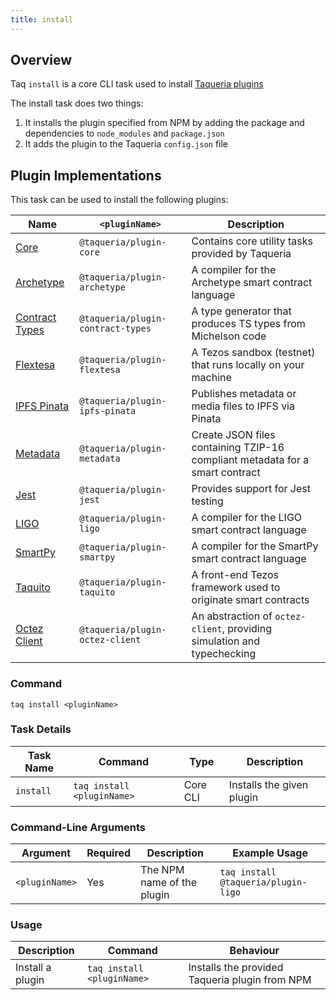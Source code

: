 ```yaml
---
title: install
---
```


## Overview

Taq `install` is a core CLI task used to install [Taqueria plugins](/taqueria/plugins/plugin-basics)

The install task does two things:

1. It installs the plugin specified from NPM by adding the package and dependencies to `node_modules` and `package.json`
2. It adds the plugin to the Taqueria `config.json` file

## Plugin Implementations

This task can be used to install the following plugins:

| Name                                                   |  `<pluginName>`                   |  Description                                                                    |
|--------------------------------------------------------|-----------------------------------|---------------------------------------------------------------------------------|
| [Core](/taqueria/plugins/plugin-core/)                     | `@taqueria/plugin-core`           | Contains core utility tasks provided by Taqueria |
| [Archetype](/taqueria/plugins/plugin-archetype/)           | `@taqueria/plugin-archetype`      | A compiler for the Archetype smart contract language                            |
| [Contract Types](/taqueria/plugins/plugin-contract-types/) | `@taqueria/plugin-contract-types` | A type generator that produces TS types from Michelson code                     |
| [Flextesa](/taqueria/plugins/plugin-flextesa/)             | `@taqueria/plugin-flextesa`       | A Tezos sandbox (testnet) that runs locally on your machine                     |
| [IPFS Pinata](/taqueria/plugins/plugin-ipfs-pinata/)       | `@taqueria/plugin-ipfs-pinata`    | Publishes metadata or media files to IPFS via Pinata                            |
| [Metadata](/taqueria/plugins/plugin-metadata/)             | `@taqueria/plugin-metadata`       | Create JSON files containing TZIP-16 compliant metadata for a smart contract    |
| [Jest](/taqueria/plugins/plugin-jest/)                     | `@taqueria/plugin-jest`           | Provides support for Jest testing                                               |
| [LIGO](/taqueria/plugins/plugin-ligo/)                     | `@taqueria/plugin-ligo`           | A compiler for the LIGO smart contract language                                 |
| [SmartPy](/taqueria/plugins/plugin-smartpy/)               | `@taqueria/plugin-smartpy`        | A compiler for the SmartPy smart contract language                              |
| [Taquito](/taqueria/plugins/plugin-taquito/)               | `@taqueria/plugin-taquito`        | A front-end Tezos framework used to originate smart contracts                   |
| [Octez Client](/taqueria/plugins/plugin-octez-client/)     | `@taqueria/plugin-octez-client`   | An abstraction of `octez-client`, providing simulation and typechecking         |

### Command

```shell
taq install <pluginName>
```

### Task Details

| Task Name        | Command                             | Type                      | Description                                                  |
| ---------------- | ----------------------------------- | ------------------------- | ------------------------------------------------------------ |
| `install`        | `taq install <pluginName>`          | Core CLI                  | Installs the given plugin                                    |

### Command-Line Arguments

| Argument          | Required | Description                                            | Example Usage                                         |
| ----------------- | -------- | ------------------------------------------------------ | ----------------------------------------------------- |
| `<pluginName>`    | Yes      | The NPM name of the plugin                             | `taq install @taqueria/plugin-ligo`                   |

### Usage

| Description                               | Command                            | Behaviour                                                                     |
| ----------------------------------------- | ---------------------------------- | ----------------------------------------------------------------------------- |
| Install a plugin                          | `taq install <pluginName>`         | Installs the provided Taqueria plugin from NPM                                |

